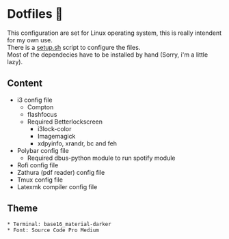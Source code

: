 # Dotfiles :wrench:

This configuration are set for Linux operating system, this is really intendent for my own use.<br>
There is a [setup.sh](https://github.com/fredo0522/Dotfiles/blob/master/setup.sh) script to configure the files. <br>
Most of the dependecies have to be installed by hand (Sorry, i'm a little lazy). <br>

## Content
  * i3 config file
    * Compton
    * flashfocus
    * Required Betterlockscreen
        * i3lock-color
        * Imagemagick
        * xdpyinfo, xrandr, bc and feh
  * Polybar config file
    * Required dbus-python module to run spotify module
  * Rofi config file
  * Zathura (pdf reader) config file
  * Tmux config file
  * Latexmk compiler config file

## Theme
    * Terminal: base16_material-darker
    * Font: Source Code Pro Medium

